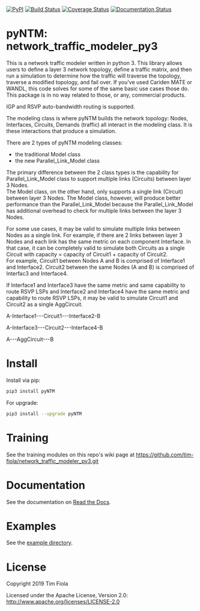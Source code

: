 
[![PyPI](https://img.shields.io/pypi/v/pyntm.svg)](https://pypi.python.org/pypi/pyNTM)
[![Build Status](https://travis-ci.org/tim-fiola/network_traffic_modeler_py3.svg?branch=master)](https://travis-ci.org/tim-fiola/network_traffic_modeler_py3)
[![Coverage Status](https://coveralls.io/repos/github/tim-fiola/network_traffic_modeler_py3/badge.svg?branch=master)](https://coveralls.io/github/tim-fiola/network_traffic_modeler_py3?branch=master)
[![Documentation Status](https://readthedocs.org/projects/pyntm/badge/?version=latest)](https://pyntm.readthedocs.io/en/latest/?badge=latest)


pyNTM: network_traffic_modeler_py3
==================================

This is a network traffic modeler written in python 3. This library allows users to define a layer 3 network topology, define a traffic matrix, and then run a simulation to determine how the traffic will traverse the topology, traverse a modified topology, and fail over. If you've used Cariden MATE or WANDL, this code solves for some of the same basic use cases those do.  This package is in no way related to those, or any, commercial products.  

IGP and RSVP auto-bandwidth routing is supported. 

The modeling class is where pyNTM builds the network topology: Nodes, Interfaces, Circuits, Demands (traffic) all interact in the modeling class.  It is these interactions that produce a simulation.

There are 2 types of pyNTM modeling classes: 
- the traditional Model class
- the new Parallel_Link_Model class

The primary difference between the 2 class types is the capability for Parallel_Link_Model class to support multiple links (Circuits) between layer 3 Nodes.  
The Model class, on the other hand, only supports a single link (Circuit) between layer 3 Nodes.  The Model class, however, will produce better performance than the Parallel_Link_Model because the Parallel_Link_Model has additional overhead to check for multiple links between the layer 3 Nodes.

For some use cases, it may be valid to simulate multiple links between Nodes as a single link.  For example, if there are 2 links between layer 3 Nodes and each link has the same metric on each component Interface.  In that case, it can be completely valid to simulate both Circuits as a single Circuit with capacity = capacity of Circuit1 + capacity of Circuit2.  
For example, Circuit1 between Nodes A and B is comprised of Interface1 and Interface2.  Circuit2 between the same Nodes (A and B) is comprised of Interfac3 and Interface4.

If Interface1 and Interface3 have the same metric and same capability to route RSVP LSPs and Interface2 and Interface4 have the same metric and capability to route RSVP LSPs, it may be valid to simulate Circuit1 and Circuit2 as a single AggCircuit.

A-Interface1---Circuit1---Interface2-B

A-Interface3---Circuit2---Interface4-B

A---AggCircuit---B


Install
=======

Install via pip:
```bash
pip3 install pyNTM
```

For upgrade:
```bash
pip3 install --upgrade pyNTM
```

Training
=========
See the training modules on this repo's wiki page at https://github.com/tim-fiola/network_traffic_modeler_py3.git


Documentation
=============

See the documentation on [Read the Docs](http://pyntm.readthedocs.org).


Examples
========

See the [example directory](https://github.com/tim-fiola/network_traffic_modeler_py3/blob/master/examples).


License
=======

Copyright 2019 Tim Fiola

Licensed under the Apache License, Version 2.0: http://www.apache.org/licenses/LICENSE-2.0
